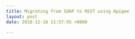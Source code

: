 ```yaml
---
title: Migrating from SOAP to REST using Apigee
layout: post
date: 2018-12-18 11:57:55 +0000

---
```

